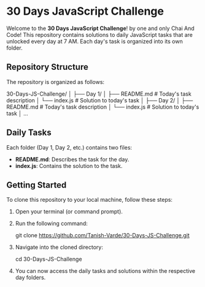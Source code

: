 # 30 Days JavaScript Challenge

Welcome to the **30 Days JavaScript Challenge**! by one and only Chai And Code! This repository contains solutions to daily JavaScript tasks that are unlocked every day at 7 AM. Each day's task is organized into its own folder.

## Repository Structure

The repository is organized as follows:

30-Days-JS-Challenge/
│
├── Day 1/
│ ├── README.md # Today's task description
│ └── index.js # Solution to today's task
│
├── Day 2/
│ ├── README.md # Today's task description
│ └── index.js # Solution to today's task
│
...


## Daily Tasks

Each folder (Day 1, Day 2, etc.) contains two files:

- **README.md**: Describes the task for the day.
- **index.js**: Contains the solution to the task.

## Getting Started

To clone this repository to your local machine, follow these steps:

1. Open your terminal (or command prompt).
2. Run the following command:

    git clone https://github.com/Tanish-Varde/30-Days-JS-Challenge.git

3. Navigate into the cloned directory:

    cd 30-Days-JS-Challenge

4. You can now access the daily tasks and solutions within the respective day folders.